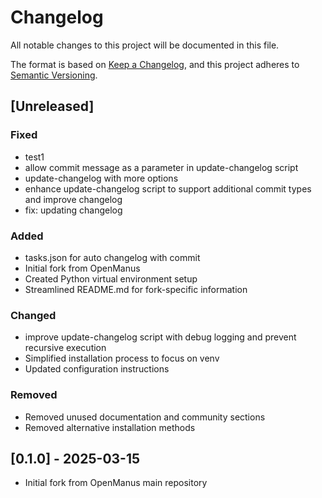 # Changelog

All notable changes to this project will be documented in this file.

The format is based on [Keep a Changelog](https://keepachangelog.com/en/1.0.0/),
and this project adheres to [Semantic Versioning](https://semver.org/spec/v2.0.0.html).

## [Unreleased]

### Fixed
- test1
- allow commit message as a parameter in update-changelog script
- update-changelog  with more options
- enhance update-changelog script to support additional commit types and improve changelog
- fix: updating changelog

### Added
- tasks.json for auto changelog with commit
- Initial fork from OpenManus
- Created Python virtual environment setup
- Streamlined README.md for fork-specific information

### Changed
- improve update-changelog script with debug logging and prevent recursive execution
- Simplified installation process to focus on venv
- Updated configuration instructions

### Removed
- Removed unused documentation and community sections
- Removed alternative installation methods


## [0.1.0] - 2025-03-15
- Initial fork from OpenManus main repository
